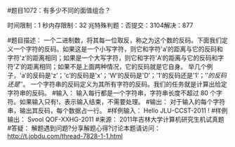#题目1072：有多少不同的面值组合？

时间限制：1 秒内存限制：32 兆特殊判题：否提交：3104解决：877

#题目描述：
 一个二进制数，将其每一位取反，称之为这个数的反码。下面我们定义一个字符的反码。如果这是一个小写字符，则它和字符'a’的距离与它的反码和字符'z’的距离相同；如果是一个大写字符，则它和字符'A’的距离与它的反码和字符'Z’的距离相同；如果不是上面两种情况，它的反码就是它自身。
    举几个例子，'a’的反码是'z’；'c’的反码是'x’；'W’的反码是'D’；'1’的反码还是'1’；'$'的反码还是'$'。
    一个字符串的反码定义为其所有字符的反码。我们的任务就是计算出给定字符串的反码。
#输入：
输入每行都是一个字符串，字符串长度不超过 80 个字符。如果输入只有!，表示输入结束，不需要处理。
#输出：
对于输入的每个字符串，输出其反码，每个数据占一行。
#样例输入：
Hello 
JLU-CCST-2011 
!
#样例输出：
Svool 
QOF-XXHG-2011
#来源：
2011年吉林大学计算机研究生机试真题
#答疑：
解题遇到问题?分享解题心得?讨论本题请访问：http://t.jobdu.com/thread-7828-1-1.html

